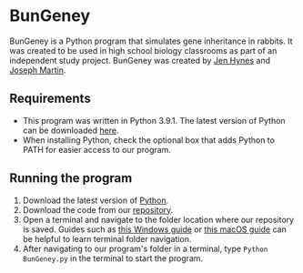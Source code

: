 # BunGeney
BunGeney is a Python program that simulates gene inheritance in rabbits. It was created to be used in high school biology classrooms as part of an independent study project. BunGeney was created by [Jen Hynes](https://github.com/Jen04) and [Joseph Martin](https://github.com/JMartin1937). 

## Requirements
* This program was written in Python 3.9.1. The latest version of Python can be downloaded [here](https://www.python.org/downloads/). 
* When installing Python, check the optional box that adds Python to PATH for easier access to our program.

## Running the program
1. Download the latest version of [Python](https://www.python.org/downloads/).
2. Download the code from our [repository](https://github.com/Jen04/Inheritance-Lab).
3. Open a terminal and navigate to the folder location where our repository is saved. Guides such as [this Windows guide](https://www.howtogeek.com/659411/how-to-change-directories-in-command-prompt-on-windows-10/) or [this macOS guide](https://www.macworld.com/article/221277/command-line-navigating-files-folders-mac-terminal.html) can be helpful to learn terminal folder navigation.
4. After navigating to our program's folder in a terminal, type `Python BunGeney.py` in the terminal to start the program.
